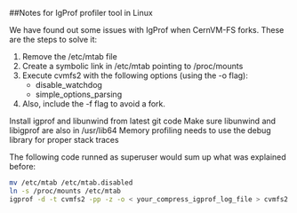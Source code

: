 ##Notes for IgProf profiler tool in Linux

We have found out some issues with IgProf when CernVM-FS forks.
These are the steps to solve it:

1. Remove the /etc/mtab file
2. Create a symbolic link in /etc/mtab pointing to /proc/mounts
3. Execute cvmfs2 with the following options (using the -o flag):
    * disable_watchdog
    * simple\_options\_parsing
4. Also, include the -f flag to avoid a fork.

Install igprof and libunwind from latest git code
Make sure libunwind and libigprof are also in /usr/lib64
Memory profiling needs to use the debug library for proper stack traces

The following code runned as superuser would sum up what was explained before:

``` bash
mv /etc/mtab /etc/mtab.disabled
ln -s /proc/mounts /etc/mtab
igprof -d -t cvmfs2 -pp -z -o < your_compress_igprof_log_file > cvmfs2 -f -o debug,config=< your_config_file >,disable_watchdog,simple_options_parsing < your_server > < your_mount_point >

```
